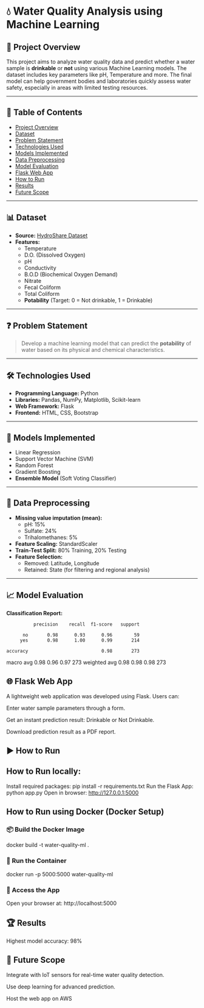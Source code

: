 # 💧 Water Quality Analysis using Machine Learning

## 📌 Project Overview

This project aims to analyze water quality data and predict whether a water sample is **drinkable** or **not** using various Machine Learning models. The dataset includes key parameters like pH, Temperature and more. The final model can help government bodies and laboratories quickly assess water safety, especially in areas with limited testing resources.

---

## 📂 Table of Contents

- [Project Overview](#-project-overview)
- [Dataset](#-dataset)
- [Problem Statement](#-problem-statement)
- [Technologies Used](#-technologies-used)
- [Models Implemented](#-models-implemented)
- [Data Preprocessing](#-data-preprocessing)
- [Model Evaluation](#-model-evaluation)
- [Flask Web App](#-flask-web-app)
- [How to Run](#-how-to-run)
- [Results](#-results)
- [Future Scope](#-future-scope)

---

## 📊 Dataset

- **Source:** [HydroShare Dataset](https://www.hydroshare.org/resource/4ab43e1b507b496b9b42749701daed5c/)
- **Features:**
  - Temperature  
  - D.O. (Dissolved Oxygen)  
  - pH  
  - Conductivity  
  - B.O.D (Biochemical Oxygen Demand)  
  - Nitrate  
  - Fecal Coliform  
  - Total Coliform  
  - **Potability** (Target: 0 = Not drinkable, 1 = Drinkable)

---

## ❓ Problem Statement

> Develop a machine learning model that can predict the **potability** of water based on its physical and chemical characteristics.

---

## 🛠️ Technologies Used

- **Programming Language:** Python  
- **Libraries:** Pandas, NumPy, Matplotlib, Scikit-learn  
- **Web Framework:** Flask  
- **Frontend:** HTML, CSS, Bootstrap

---

## 🤖 Models Implemented

- Linear Regression  
- Support Vector Machine (SVM)  
- Random Forest  
- Gradient Boosting  
- **Ensemble Model** (Soft Voting Classifier)

---

## 🧼 Data Preprocessing

- **Missing value imputation (mean):**
  - pH: 15%  
  - Sulfate: 24%  
  - Trihalomethanes: 5%
- **Feature Scaling:** StandardScaler  
- **Train-Test Split:** 80% Training, 20% Testing  
- **Feature Selection:**
  - Removed: Latitude, Longitude  
  - Retained: State (for filtering and regional analysis)

---

## 📈 Model Evaluation

**Classification Report:**

              precision    recall  f1-score   support

          no       0.98      0.93      0.96        59
         yes       0.98      1.00      0.99       214

    accuracy                           0.98       273
   macro avg       0.98      0.96      0.97       273
weighted avg       0.98      0.98      0.98       273


## 🌐 Flask Web App

A lightweight web application was developed using Flask. Users can:

Enter water sample parameters through a form.

Get an instant prediction result: Drinkable or Not Drinkable.

Download prediction result as a PDF report.

## ▶️ How to Run

## How to Run locally:

Install required packages:
pip install -r requirements.txt
Run the Flask App:  python app.py
Open in browser:   http://127.0.0.1:5000

## How to Run using Docker (Docker Setup)

### 📦 Build the Docker Image

docker build -t water-quality-ml .

### 🚀 Run the Container

docker run -p 5000:5000 water-quality-ml

### 🧪 Access the App
Open your browser at:
http://localhost:5000

## 🏆 Results
Highest model accuracy: 98%


## 🚀 Future Scope

Integrate with IoT sensors for real-time water quality detection.

Use deep learning for advanced prediction.

Host the web app on AWS
